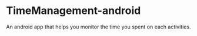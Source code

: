 # TimeManagement-android

An android app that helps you monitor the time you spent on each activities.
